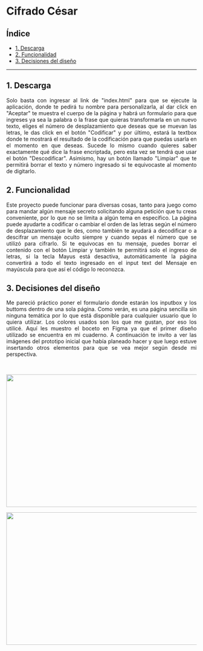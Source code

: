 # Cifrado César

## Índice

* [1. Descarga](#1-descarga)
* [2. Funcionalidad](#2-funcionalidad)
* <a href="https://github.com/Juana-89/LIM017-cipher/blob/main/README.md#3-decisiones-del-dise%C3%B1o"> 3. Decisiones del diseño</a>

***
<div align = "justify">

## 1. Descarga

Solo basta con ingresar al link de "index.html" para que se ejecute la aplicación, donde te pedirá tu nombre para personalizarla, al dar click en "Aceptar" te muestra el cuerpo de la página y habrá un formulario para que ingreses ya sea la palabra o la frase que quieras transformarla en un nuevo texto, eliges el número de desplazamiento que deseas que se muevan las letras, le das click en el botón "Codificar" y por último, estará la textbox donde te mostrará el resultado de la codificación para que puedas usarla en el momento en que deseas. Sucede lo mismo cuando quieres saber exactamente qué dice la frase encriptada, pero esta vez se tendrá que usar el botón "Descodificar".
Asimismo, hay un botón llamado "Limpiar" que te permitirá borrar el texto y número ingresado si te equivocaste al momento de digitarlo.


## 2. Funcionalidad

Este proyecto puede funcionar para diversas cosas, tanto para juego como para mandar algún mensaje secreto solicitando alguna petición que tu creas conveniente, por lo que no se limita a algún tema en específico. La página puede ayudarte a codificar o cambiar el orden de las letras según el número de desplazamiento que le des, como también te ayudará a decodificar o a descifrar un mensaje oculto siempre y cuando sepas el número que se utilizó para cifrarlo. Si te equivocas en tu mensaje, puedes borrar el contenido con el botón Limpiar y también te permitirá solo el ingreso de letras, si la tecla Mayus está desactiva, automáticamente la página convertirá a todo el texto ingresado en el input text del Mensaje en mayúscula para que así el código lo reconozca.


## 3. Decisiones del diseño

Me pareció práctico poner el formulario donde estarán los inputbox y los buttoms dentro de una sola página. Como verán, es una página sencilla sin ninguna temática por lo que está disponible para cualquier usuario que lo quiera utilizar. Los colores usados son los que me gustan, por eso los utilicé. Aquí les muestro el boceto en Figma ya que el primer diseño utilizado se encuentra en mi cuaderno.
A continuación te invito a ver las imágenes del prototipo inicial que había planeado hacer y que luego estuve insertando otros elementos para que se vea mejor según desde mi perspectiva.


[//]: # " ![Optional Text](https://i.ibb.co/6mf4S6g/image1.png"
[//]: # "![Optional Text](https://i.ibb.co/kX3dVgV/image2.png)"

</br>
<p align=center><img src="https://i.ibb.co/6mf4S6g/image1.png" width="580px" height="350px"></center><br>
<p align=center><img src="https://i.ibb.co/kX3dVgV/image2.png" width="580px" height="350px"></center><br>
</div>

